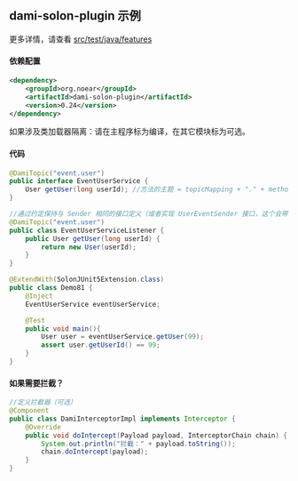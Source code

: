 
## dami-solon-plugin 示例

更多详情，请查看 [src/test/java/features](src/test/java/features)

#### 依赖配置

```xml
<dependency>
    <groupId>org.noear</groupId>
    <artifactId>dami-solon-plugin</artifactId>
    <version>0.24</version>
</dependency>
```

如果涉及类加载器隔离：请在主程序标为编译，在其它模块标为可选。

#### 代码

```java
@DamiTopic("event.user")
public interface EventUserService {
    User getUser(long userId); //方法的主题 = topicMapping + "." + method.getName() //方法不能重名
}

//通过约定保持与 Sender 相同的接口定义（或者实现 UserEventSender 接口，这个会带来依赖关系）
@DamiTopic("event.user")
public class EventUserServiceListener {
    public User getUser(long userId) {
        return new User(userId);
    }
}

@ExtendWith(SolonJUnit5Extension.class)
public class Demo81 {
    @Inject
    EventUserService eventUserService;

    @Test
    public void main(){
        User user = eventUserService.getUser(99);
        assert user.getUserId() == 99;
    }
}
```

#### 如果需要拦截？

```java
//定义拦截器（可选）
@Component
public class DamiInterceptorImpl implements Interceptor {
    @Override
    public void doIntercept(Payload payload, InterceptorChain chain) {
        System.out.println("拦截：" + payload.toString());
        chain.doIntercept(payload);
    }
}
```

